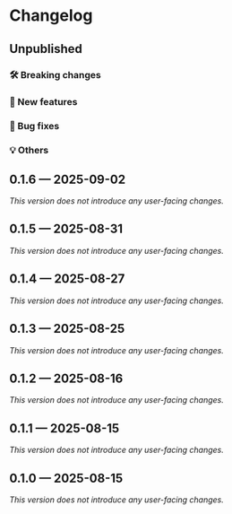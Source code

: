 # Changelog

## Unpublished

### 🛠 Breaking changes

### 🎉 New features

### 🐛 Bug fixes

### 💡 Others

## 0.1.6 — 2025-09-02

_This version does not introduce any user-facing changes._

## 0.1.5 — 2025-08-31

_This version does not introduce any user-facing changes._

## 0.1.4 — 2025-08-27

_This version does not introduce any user-facing changes._

## 0.1.3 — 2025-08-25

_This version does not introduce any user-facing changes._

## 0.1.2 — 2025-08-16

_This version does not introduce any user-facing changes._

## 0.1.1 — 2025-08-15

_This version does not introduce any user-facing changes._

## 0.1.0 — 2025-08-15

_This version does not introduce any user-facing changes._
